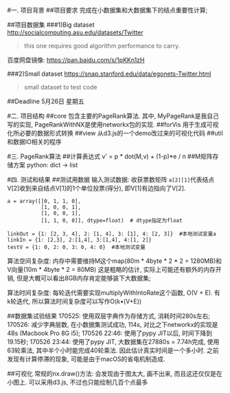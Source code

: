 #一. 项目背景
##项目要求
完成在小数据集和大数据集下的结点重要性计算;

##项目数据集
###1)Big dataset
http://socialcomputing.asu.edu/datasets/Twitter
>this one requires good algorithm performance to carry.

百度网盘镜像: https://pan.baidu.com/s/1pKKn1zH

###2)Small dataset
https://snap.stanford.edu/data/egonets-Twitter.html
>small dataset to test code

##Deadline
5月26日 星期五

#二. 项目结构
##core
包含主要的PageRank算法. 其中, MyPageRank是我自己写的实现, PageRankWithNX是使用networkx包的实现.
##forVis
用于生成可视化所必要的数据形式转换
##view
从d3.js的一个demo改过来的可视化代码
##util
和数据IO相关的程序


#三. PageRank算法
##计算表达式
v' = p * dot(M,v) + (1-p)*e / n
##M矩阵存储方案
python: dict -> list

#四. 测试和结果
##测试用数据
输入测试数据: 收获票数矩阵
`a[2][1]`代表结点V[2]收到来自结点V[1]的1个单位投票(得分), 即V[1]有边指向了V[2].
````
a = array([[0, 1, 1, 0],
           [1, 0, 0, 1],
           [1, 0, 0, 1],
           [1, 1, 0, 0]], dtype=float)  # dtype指定为float
           
linkOut = {1: [2, 3, 4], 2: [1, 4], 3: [1], 4: [2, 3]}  #本地测试变量a
linkIn = {1: [2,3], 2:[1,4], 3:[1,4], 4:[1, 2]}
testV = {1: 0, 2: 0, 3: 0, 4: 0}  #本地测试变量
````
算法空间复杂度: 内存中需要维持M这个map(80m * 4byte * 2 * 2 = 1280MB)和V向量(10m * 4byte * 2 = 80MB)
这是粗略的估计, 实际上可能还有额外的内存开销, 但是大概可以看出8GB内存肯定能够装下大数据集;

算法时间复杂度: 每轮迭代需要实现multiplyWithIntoRate这个函数, O(V + E).
有k轮迭代, 所以算法时间复杂度可以写作O(k•(V+E))

##数据集试验结果
170525: 使用双层字典作为存储方式, 消耗时间280s左右;
170526: 减少字典层数, 在小数据集测试成功, 114s, 对比之下networkx的实现是48s (Macbook Pro 8G i5);
170526 22:46: 使用了pypy JIT以后, 时间下降到19.15秒;
170526 23:44: 使用了pypy JIT, 大数据集在27880s = 7.74h完成, 使用63轮乘法, 其中半个小时能完成40轮乘法. 因此估计真实时间是一个多小时. 之前发现有计算停滞的现象, 可能是由于macOS的省电机制造成.

##可视化
常规的nx.draw()方法: 会发现由于图太大, 画不出来, 而且这还仅仅是在小图上.
可以采用d3.js, 不过也只能绘制几百个点最多
